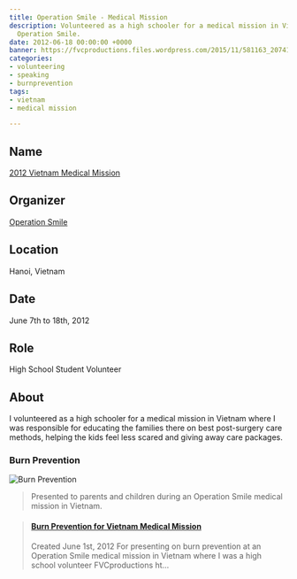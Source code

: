 ```yaml
---
title: Operation Smile - Medical Mission
description: Volunteered as a high schooler for a medical mission in Vietnam through
  Operation Smile.
date: 2012-06-18 00:00:00 +0000
banner: https://fvcproductions.files.wordpress.com/2015/11/581163_207413282713894_160438369_n.jpg
categories:
- volunteering
- speaking
- burnprevention
tags:
- vietnam
- medical mission

---
```

## Name

[2012 Vietnam Medical Mission](//operationsmilevietnam2012.blogspot.com/)

## Organizer

[Operation Smile](//studentprograms.operationsmile.org/events/mission-training-workshop/)

## Location

Hanoi, Vietnam

## Date

June 7th to 18th, 2012

## Role

High School Student Volunteer

## About

I volunteered as a high schooler for a medical mission in Vietnam where I was responsible for educating the families there on best post-surgery care methods, helping the kids feel less scared and giving away care packages.

### Burn Prevention

![Burn Prevention](https://image.slidesharecdn.com/2012-06-01burnpreventionvietnamese-171014013805/95/burn-prevention-for-vietnam-medical-mission-1-638.jpg?cb=1510615164)

> Presented to parents and children during an Operation Smile medical mission in Vietnam.

<blockquote class="embedly-card"><h4><a href="https://www.slideshare.net/FVCproductions/burn-prevention-for-vietnam-medical-mission">Burn Prevention for Vietnam Medical Mission</a></h4><p>Created June 1st, 2012 For presenting on burn prevention at an Operation Smile medical mission in Vietnam where I was a high school volunteer FVCproductions ht...</p></blockquote>
<script async src="//cdn.embedly.com/widgets/platform.js" charset="UTF-8"></script>
